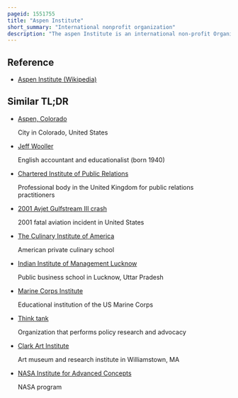 ```yaml
---
pageid: 1551755
title: "Aspen Institute"
short_summary: "International nonprofit organization"
description: "The aspen Institute is an international non-profit Organization founded as aspen Institute for humanistic Studies in 1949. The Institute is headquartered in Washington Dc. C. It also has Campuses in Aspen, Colorado, its original Home."
---
```


## Reference

- [Aspen Institute (Wikipedia)](https://en.wikipedia.org/?curid=1551755)

## Similar TL;DR

- [Aspen, Colorado](/tldr/en/aspen-colorado)

  City in Colorado, United States

- [Jeff Wooller](/tldr/en/jeff-wooller)

  English accountant and educationalist (born 1940)

- [Chartered Institute of Public Relations](/tldr/en/chartered-institute-of-public-relations)

  Professional body in the United Kingdom for public relations practitioners

- [2001 Avjet Gulfstream III crash](/tldr/en/2001-avjet-gulfstream-iii-crash)

  2001 fatal aviation incident in United States

- [The Culinary Institute of America](/tldr/en/the-culinary-institute-of-america)

  American private culinary school

- [Indian Institute of Management Lucknow](/tldr/en/indian-institute-of-management-lucknow)

  Public business school in Lucknow, Uttar Pradesh

- [Marine Corps Institute](/tldr/en/marine-corps-institute)

  Educational institution of the US Marine Corps

- [Think tank](/tldr/en/think-tank)

  Organization that performs policy research and advocacy

- [Clark Art Institute](/tldr/en/clark-art-institute)

  Art museum and research institute in Williamstown, MA

- [NASA Institute for Advanced Concepts](/tldr/en/nasa-institute-for-advanced-concepts)

  NASA program
